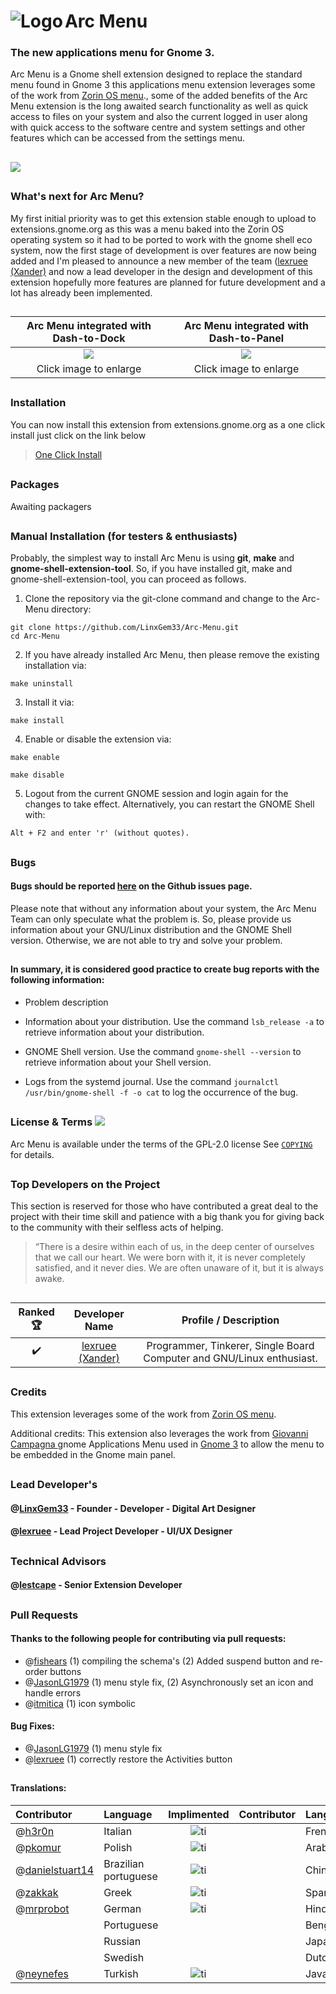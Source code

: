 <img src="https://github.com/LinxGem33/Arc-Menu/blob/master/screenshots/avatar.resized.png?raw=true" alt="Logo" align="left" /> Arc Menu
======

### The new applications menu for Gnome 3.

Arc Menu is a Gnome shell extension designed to replace the standard menu found in Gnome 3 this applications menu extension leverages some of the work from [Zorin OS menu](https://zorinos.com/)., some of the added benefits of the Arc Menu extension is the long awaited search functionality as well as quick access to files on your system and also the current logged in user along with quick access to the software centre and system settings and other features which can be accessed from the settings menu.
##
![](https://github.com/LinxGem33/Arc-Menu/blob/master/screenshots/browser.png?raw=true)
##

### What's next for Arc Menu?

My first initial priority was to get this extension stable enough to upload to extensions.gnome.org as this was a menu baked into the Zorin OS operating system so it had to be ported to work with the gnome shell eco system, now the first stage of development is over features are now being added and I'm pleased to announce a new member of the team ([lexruee (Xander)](https://github.com/lexruee) and now a lead developer in the design and development of this extension hopefully more features are planned for future development and a lot has already been implemented.

##
|Arc Menu integrated with Dash-to-Dock|Arc Menu integrated with Dash-to-Panel|
|:-----:|:-----:|
|![](https://github.com/LinxGem33/Arc-Menu/blob/master/screenshots/apm3.png?raw=true)|![](https://github.com/LinxGem33/Arc-Menu/blob/master/screenshots/apm5.png?raw=true)|
|Click image to enlarge|Click image to enlarge|

##

### Installation

You can now install this extension from extensions.gnome.org as a one click install just click on the link below
> [One Click Install](https://extensions.gnome.org/extension/1228/arc-menu/)

##
### Packages
Awaiting packagers

##
### Manual Installation (for testers & enthusiasts)
Probably, the simplest way to install Arc Menu is using **git**, **make** and **gnome-shell-extension-tool**.
So, if you have installed git, make and gnome-shell-extension-tool, you can proceed as follows.

1) Clone the repository via the git-clone command and change to the Arc-Menu directory:
```
git clone https://github.com/LinxGem33/Arc-Menu.git
cd Arc-Menu
```

2) If you have already installed Arc Menu, then please remove the existing installation via:
```
make uninstall
```


3) Install it via:
```
make install
```

4) Enable or disable the extension via:
```
make enable
```

```
make disable
```

5) Logout from the current GNOME session and login again for the changes to take effect. Alternatively, you can restart the GNOME Shell with:
```
Alt + F2 and enter 'r' (without quotes).
```

##
### Bugs
#### Bugs should be reported [here](https://github.com/LinxGem33/Arc-Menu/issues) on the Github issues page.

Please note that without any information about your system, the Arc Menu Team can only speculate what the problem is.
So, please provide us information about your GNU/Linux distribution and the GNOME Shell version. Otherwise, we are not able to try and solve your problem.

##

#### In summary, it is considered good practice to create bug reports with the following information:

* Problem description

* Information about your distribution. Use the command `lsb_release -a` to retrieve information about your distribution.

* GNOME Shell version. Use the command `gnome-shell --version` to retrieve information about your Shell version.

* Logs from the systemd journal. Use the command `journalctl /usr/bin/gnome-shell -f -o cat` to log the occurrence of the bug.

##
### License & Terms ![](https://github.com/LinxGem33/IP-Finder/blob/master/screens/Copyleft-16.png?raw=true)

Arc Menu is available under the terms of the GPL-2.0 license See [`COPYING`](https://github.com/LinxGem33/Arc-Menu/blob/master/COPYING) for details.

## 
### Top Developers on the Project

This section is reserved for those who have contributed a great deal to the project with their time skill and patience with a big thank you for giving back to the community with their selfless acts of helping.

> “There is a desire within each of us,
in the deep center of ourselves
that we call our heart.
We were born with it,
it is never completely satisfied,
and it never dies.
We are often unaware of it,
but it is always awake.
##
|Ranked :trophy:|Developer Name|Profile / Description|
|:-----:|:-----:|:-----:|
|:heavy_check_mark: |[lexruee (Xander)](https://github.com/lexruee)|Programmer, Tinkerer, Single Board Computer and GNU/Linux enthusiast.|

##

### Credits

This extension leverages some of the work from [Zorin OS menu](https://zorinos.com/).

Additional credits: This extension also leverages the work from [Giovanni Campagna ](https://git.gnome.org//browse/gnome-shell-extensions) gnome Applications Menu used in [Gnome 3](https://www.gnome.org/) to allow the menu to be embedded in the Gnome main panel.
##

### Lead Developer's

#### @[LinxGem33](https://github.com/LinxGem33) - **Founder** - **Developer** - Digital Art Designer

#### @[lexruee](https://github.com/lexruee/Arc-Menu) - **Lead Project Developer** - UI/UX Designer

##
### Technical Advisors

#### @[lestcape](https://github.com/lestcape) - **Senior Extension Developer**

##

### Pull Requests

#### Thanks to the following people for contributing via pull requests:

- @[fishears](https://github.com/fishears/Arc-Menu) (1) compiling the schema's (2) Added suspend button and re-order buttons
- @[JasonLG1979](https://github.com/JasonLG1979/Arc-Menu)  (1) menu style fix, (2) Asynchronously set an icon and handle errors
- @[itmitica](https://github.com/itmitica) (1) icon symbolic

#### Bug Fixes: 

- @[JasonLG1979](https://github.com/JasonLG1979/Arc-Menu) (1) menu style fix
- @[lexruee](https://github.com/lexruee/Arc-Menu) (1) correctly restore the Activities button
##
#### Translations:

|Contributor|Language|Implimented|Contributor|Language|Implimented|
|:-----|:-----|:-----:|:-----|:-----|:-----:|
|@[h3r0n](https://github.com/h3r0n)|Italian|![ti](https://user-images.githubusercontent.com/19158615/27998683-9dd48cd0-650a-11e7-87c3-0ac3256ae574.png)||French|
|@[pkomur](https://github.com/pkomur)|Polish|![ti](https://user-images.githubusercontent.com/19158615/27998683-9dd48cd0-650a-11e7-87c3-0ac3256ae574.png)||Arabic|
|@[danielstuart14](https://github.com/danielstuart14)|Brazilian portuguese|![ti](https://user-images.githubusercontent.com/19158615/27998683-9dd48cd0-650a-11e7-87c3-0ac3256ae574.png)||Chinese|
|@[zakkak](https://github.com/zakkak)|Greek|![ti](https://user-images.githubusercontent.com/19158615/27998683-9dd48cd0-650a-11e7-87c3-0ac3256ae574.png)||Spanish|
|@[mrprobot](https://github.com/mrprobot)|German|![ti](https://user-images.githubusercontent.com/19158615/27998683-9dd48cd0-650a-11e7-87c3-0ac3256ae574.png)||Hindi|
||Portuguese|||Bengali||
||Russian|||Japanese||
||Swedish|||Dutch||
|@[neynefes](https://github.com/neynefes)|Turkish|![ti](https://user-images.githubusercontent.com/19158615/27998683-9dd48cd0-650a-11e7-87c3-0ac3256ae574.png)||Javanese||
